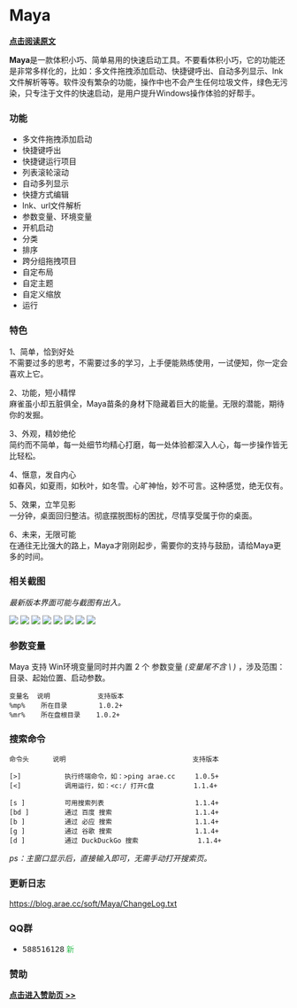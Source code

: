 # Maya

**[点击阅读原文](http://blog.arae.cc/post/25830.html)**


**Maya**是一款体积小巧、简单易用的快速启动工具。不要看体积小巧，它的功能还是非常多样化的，比如：多文件拖拽添加启动、快捷键呼出、自动多列显示、lnk文件解析等等。软件没有繁杂的功能，操作中也不会产生任何垃圾文件，绿色无污染，只专注于文件的快速启动，是用户提升Windows操作体验的好帮手。


### 功能

- 多文件拖拽添加启动
- 快捷键呼出
- 快捷键运行项目
- 列表滚轮滚动
- 自动多列显示
- 快捷方式编辑
- lnk、url文件解析
- 参数变量、环境变量
- 开机启动
- 分类
- 排序
- 跨分组拖拽项目
- 自定布局
- 自定主题
- 自定义缩放
- 运行


### 特色

1、简单，恰到好处\
不需要过多的思考，不需要过多的学习，上手便能熟练使用，一试便知，你一定会喜欢上它。

2、功能，短小精悍\
麻雀虽小却五脏俱全，Maya苗条的身材下隐藏着巨大的能量。无限的潜能，期待你的发掘。

3、外观，精妙绝伦\
简约而不简单，每一处细节均精心打磨，每一处体验都深入人心，每一步操作皆无比轻松。

4、惬意，发自内心\
如春风，如夏雨，如秋叶，如冬雪。心旷神怡，妙不可言。这种感觉，绝无仅有。

5、效果，立竿见影\
一分钟，桌面回归整洁。彻底摆脱图标的困扰，尽情享受属于你的桌面。

6、未来，无限可能\
在通往无比强大的路上，Maya才刚刚起步，需要你的支持与鼓励，请给Maya更多的时间。


### 相关截图
_最新版本界面可能与截图有出入。_

![](https://i.loli.net/2020/11/01/e8gfB9G1X4NQOKx.png)
![](https://i.loli.net/2020/11/01/fT4RmanC8EdoGX9.png)
![](https://i.loli.net/2020/11/01/HqT87pQFc51Kjan.png)
![](https://i.loli.net/2020/11/01/OEvwrgTadCzj85n.png)
![](https://i.loli.net/2020/11/01/ltVmOCFA9MNcBiU.png)
![](https://i.loli.net/2020/11/01/ZiKJ5F6N3HfjYUt.png)
![](https://i.loli.net/2020/11/01/ZTGszHaKSbQPxjY.png)
![](https://i.loli.net/2020/11/01/MO19vKDLpXPsc6r.png)


### 参数变量
Maya 支持 Win环境变量同时并内置 2 个 参数变量 *(变量尾不含 \ )* ，涉及范围：目录、起始位置、启动参数。
```
变量名  说明            支持版本
%mp%    所在目录        1.0.2+
%mr%    所在盘根目录    1.0.2+
```


### 搜索命令
```
命令头      说明                                支持版本

[>]           执行终端命令，如：>ping arae.cc     1.0.5+
[<]           调用运行，如：<c:/ 打开c盘          1.1.4+

[s ]          可用搜索列表                       1.1.4+
[bd ]         通过 百度 搜索                     1.1.4+
[b ]          通过 必应 搜索                     1.1.4+
[g ]          通过 谷歌 搜索                     1.1.4+
[d ]          通过 DuckDuckGo 搜索               1.1.4+
```
*ps：主窗口显示后，直接输入即可，无需手动打开搜索页。*


### 更新日志
<https://blog.arae.cc/soft/Maya/ChangeLog.txt>


### QQ群
* <kbd>588516128</kbd> <kbd><font color="#2CBE4E">新</font></kbd>


### 赞助

**[点击进入赞助页 >>](http://blog.arae.cc/z/about.html#打赏-赞助)**


